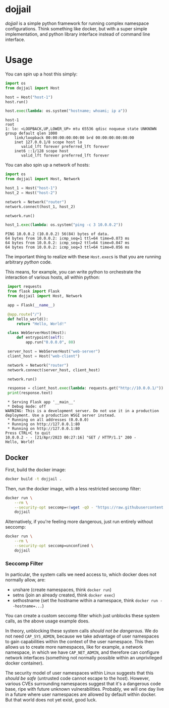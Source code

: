 # dojjail

*dojjail* is a simple python framework for running complex namespace configurations.
Think something like docker, but with a super simple implementation, and python library interface instead of command line interface.

# Usage

You can spin up a host this simply:

```python
import os
from dojjail import Host

host = Host("host-1")
host.run()

host.exec(lambda: os.system("hostname; whoami; ip a"))
```
```
host-1
root
1: lo: <LOOPBACK,UP,LOWER_UP> mtu 65536 qdisc noqueue state UNKNOWN group default qlen 1000
    link/loopback 00:00:00:00:00:00 brd 00:00:00:00:00:00
    inet 127.0.0.1/8 scope host lo
       valid_lft forever preferred_lft forever
    inet6 ::1/128 scope host
       valid_lft forever preferred_lft forever
```

You can also spin up a network of hosts:

```python
import os
from dojjail import Host, Network

host_1 = Host("host-1")
host_2 = Host("host-2")

network = Network("router")
network.connect(host_1, host_2)

network.run()

host_1.exec(lambda: os.system("ping -c 3 10.0.0.2"))
```
```
PING 10.0.0.2 (10.0.0.2) 56(84) bytes of data.
64 bytes from 10.0.0.2: icmp_seq=1 ttl=64 time=0.073 ms
64 bytes from 10.0.0.2: icmp_seq=2 ttl=64 time=0.047 ms
64 bytes from 10.0.0.2: icmp_seq=3 ttl=64 time=0.056 ms
```

The important thing to realize with these `Host.exec`s is that you are running arbitrary *python* code.

This means, for example, you can write python to orchestrate the interaction of various hosts, all within python:

```python
 import requests
 from flask import Flask
 from dojjail import Host, Network

 app = Flask(__name__)

 @app.route("/")
 def hello_world():
     return "Hello, World!"

 class WebServerHost(Host):
     def entrypoint(self):
         app.run("0.0.0.0", 80)

 server_host = WebServerHost("web-server")
 client_host = Host("web-client")

 network = Network("router")
 network.connect(server_host, client_host)

 network.run()

 response = client_host.exec(lambda: requests.get("http://10.0.0.1/"))
 print(response.text)
```
```
 * Serving Flask app '__main__'
 * Debug mode: off
WARNING: This is a development server. Do not use it in a production deployment. Use a production WSGI server instead.
 * Running on all addresses (0.0.0.0)
 * Running on http://127.0.0.1:80
 * Running on http://127.0.0.1:80
Press CTRL+C to quit
10.0.0.2 - - [21/Apr/2023 00:27:16] "GET / HTTP/1.1" 200 -
Hello, World!
```

## Docker

First, build the docker image:
```sh
docker build -t dojjail .
```

Then, run the docker image, with a less restricted seccomp filter:
```sh
docker run \
    --rm \
    --security-opt seccomp=<(wget -qO - "https://raw.githubusercontent.com/moby/moby/master/profiles/seccomp/default.json" | jq '.syscalls += [{"names": ["unshare", "setns", "sethostname"], "action": "SCMP_ACT_ALLOW"}]') \
    dojjail
```

Alternatively, if you're feeling more dangerous, just run entirely without seccomp:
```sh
docker run \
    --rm \
    --security-opt seccomp=unconfined \
    dojjail
```

### Seccomp Filter

In particular, the system calls we need access to, which docker does not normally allow, are:
- unshare (create namespaces, think `docker run`)
- setns (join an already created, think `docker exec`)
- sethostname (set the hostname within a namespace, think `docker run --hostname=...`)

You can create a custom seccomp filter which just unblocks these system calls, as the above usage example does.

In theory, unblocking these system calls *should not be dangerous*.
We do not need `CAP_SYS_ADMIN`, because we take advantage of user namespaces to gain capabilities within the context of the user namespace.
This then allows us to create more namespaces, like for example, a network namespace, in which we have `CAP_NET_ADMIN`, and therefore can configure network interfaces (something not normally possible within an unprivileged docker container).

The security model of user namespaces within Linux suggests that this *should be safe* (untrusted code cannot escape to the host).
However, various CVEs surrounding namespaces suggest that it's a dangerous code base, ripe with future unknown vulnerabilities.
Probably, we will one day live in a future where user namespaces are allowed by default within docker.
But that world does not yet exist, good luck.
